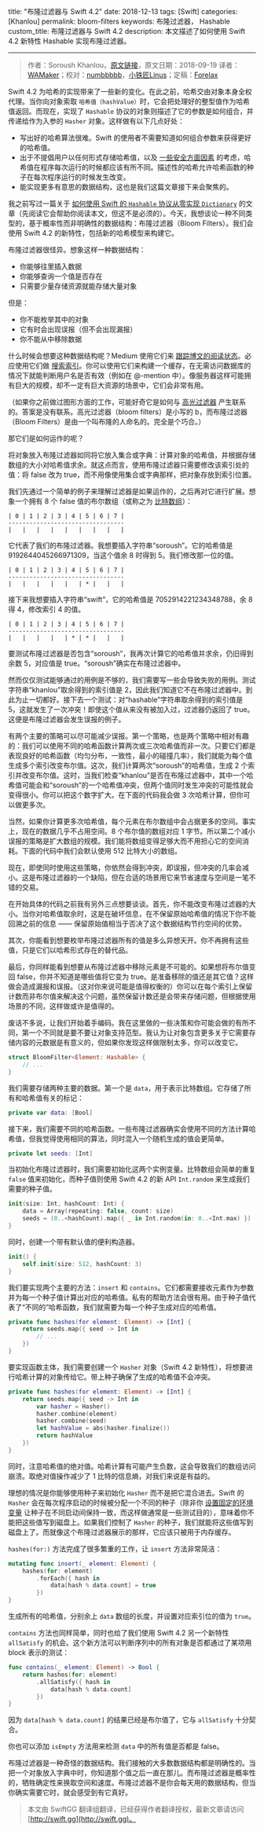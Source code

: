 title: "布隆过滤器与 Swift 4.2"
date: 2018-12-13
tags: [Swift]
categories: [Khanlou]
permalink: bloom-filters
keywords: 布隆过滤器， Hashable
custom_title: 布隆过滤器与 Swift 4.2
description: 本文描述了如何使用 Swift 4.2 新特性 Hashable 实现布隆过滤器。

---
> 作者：Soroush Khanlou，[原文链接](http://khanlou.com/2018/09/bloom-filters/)，原文日期：2018-09-19
> 译者：[WAMaker](https://github.com/WAMaker)；校对：[numbbbbb](http://numbbbbb.com/)，[小铁匠Linus](http://linusling.com)；定稿：[Forelax](http://forelax.space)
  








<!--此处开始正文-->

Swift 4.2 为哈希的实现带来了一些新的变化。在此之前，哈希交由对象本身全权代理。当你向对象索取 `哈希值（hashValue）`时，它会把处理好的整型值作为哈希值返回。而现在，实现了 `Hashable` 协议的对象则描述了它的参数是如何组合，并传递给作为入参的 `Hasher` 对象。这样做有以下几点好处：

* 写出好的哈希算法很难。Swift 的使用者不需要知道如何组合参数来获得更好的哈希值。
* 出于不提倡用户以任何形式存储哈希值，以及 [一些安全方面因素](https://twitter.com/jckarter/status/1042453831496327168) 的考虑，哈希值在程序每次运行的时候都应该有所不同。描述性的哈希允许哈希函数的种子在每次程序运行的时候发生改变。
* 能实现更多有意思的数据结构，这也是我们这篇文章接下来会聚焦的。

<!--more-->

我之前写过一篇关于 [如何使用 Swift 的 `Hashable` 协议从零实现 `Dictionary`](http://khanlou.com/2016/07/implementing-dictionary-in-swift/) 的文章（先阅读它会帮助你阅读本文，但这不是必须的）。今天，我想谈论一种不同类型的，基于概率性而非明确性的数据结构：布隆过滤器（Bloom Filters）。我们会使用 Swift 4.2 的新特性，包括新的哈希模型来构建它。

布隆过滤器很怪异。想象这样一种数据结构：

* 你能够往里插入数据
* 你能够查询一个值是否存在
* 只需要少量存储资源就能存储大量对象

但是：

* 你不能枚举其中的对象
* 它有时会出现误报（但不会出现漏报）
* 你不能从中移除数据

什么时候会想要这种数据结构呢？Medium 使用它们来 [跟踪博文的阅读状态](https://blog.medium.com/what-are-bloom-filters-1ec2a50c68ff)。必应使用它们做 [搜索索引](https://www.youtube.com/watch?v=80LKF2qph6I)。你可以使用它们来构建一个缓存，在无需访问数据库的情况下就能判断用户名是否有效（例如在 @-mention 中）。像服务器这样可能拥有巨大的规模，却不一定有巨大资源的场景中，它们会非常有用。

（如果你之前做过图形方面的工作，可能好奇它是如何与 [高光过滤器](https://en.wikipedia.org/wiki/Bloom_(shader_effect)) 产生联系的。答案是没有联系。高光过滤器（bloom filters）是小写的 b，而布隆过滤器（Bloom Filters）是由一个叫布隆的人命名的。完全是个巧合。）

那它们是如何运作的呢？

将对象放入布隆过滤器如同将它放入集合或字典：计算对象的哈希值，并根据存储数组的大小对哈希值求余。就这点而言，使用布隆过滤器只需要修改该索引处的值：将 false 改为 true，而不用像使用集合或字典那样，把对象存放到索引位置。

我们先通过一个简单的例子来理解过滤器是如果运作的，之后再对它进行扩展。想象一个拥有 8 个 false 值的布尔数组（或称之为 [比特数组](https://gist.github.com/natecook1000/552dc3d23d2fc4a54d2e9fcd309e59e9)）：

```
| 0 | 1 | 2 | 3 | 4 | 5 | 6 | 7 |
---------------------------------
|   |   |   |   |   |   |   |   |
```

它代表了我们的布隆过滤器。我想要插入字符串“soroush”。它的哈希值是 9192644045266971309，当这个值余 8 时得到 5。我们修改那一位的值。

```
| 0 | 1 | 2 | 3 | 4 | 5 | 6 | 7 |
---------------------------------
|   |   |   |   |   | * |   |   |
```

接下来我想要插入字符串“swift”，它的哈希值是 7052914221234348788，余 8 得 4，修改索引 4 的值。

```
| 0 | 1 | 2 | 3 | 4 | 5 | 6 | 7 |
---------------------------------
|   |   |   |   | * | * |   |   |
```

要测试布隆过滤器是否包含“soroush”，我再次计算它的哈希值并求余，仍旧得到余数 5，对应值是 true。“soroush”确实在布隆过滤器中。

然而仅仅测试能够通过的用例是不够的，我们需要写一些会导致失败的用例。测试字符串“khanlou”取余得到的索引值是 2，因此我们知道它不在布隆过滤器中。到此为止一切都好。接下去一个测试：对“hashable”字符串取余得到的索引值是 5，这就发生了一次冲突！即使这个值从来没有被加入过，过滤器仍返回了 true。这便是布隆过滤器会发生误报的例子。

有两个主要的策略可以尽可能减少误报。第一个策略，也是两个策略中相对有趣的：我们可以使用不同的哈希函数计算两次或三次哈希值而非一次。只要它们都是表现良好的哈希函数（均匀分布，一致性，最小的碰撞几率），我们就能为每个值生成多个索引改变布尔值。这次，我们计算两次“soroush”的哈希值，生成 2 个索引并改变布尔值。这时，当我们检查“khanlou”是否在布隆过滤器中，其中一个哈希值可能会和“soroush”的一个哈希值冲突，但两个值同时发生冲突的可能性就会变得很小。你可以把这个数字扩大。在下面的代码我会做 3 次哈希计算，但你可以做更多次。

当然，如果你计算更多次哈希值，每个元素在布尔数组中会占据更多的空间。事实上，现在的数据几乎不占用空间。8 个布尔值的数组对应 1 字节。所以第二个减小误报的策略是扩大数组的规模。我们能将数组变得足够大而不用担心它的空间消耗。下面的代码中我们会默认使用 512 比特大小的数组。

现在，即使同时使用这些策略，你依然会得到冲突，即误报，但冲突的几率会减小。这是布隆过滤器的一个缺陷，但在合适的场景用它来节省速度与空间是一笔不错的交易。

在开始具体的代码之前我有另外三点想要谈谈。首先，你不能改变布隆过滤器的大小。当你对哈希值取余时，这是在破坏信息，在不保留原始哈希值的情况下你不能回溯之前的信息 —— 保留原始值相当于否决了这个数据结构节约空间的优势。

其次，你能看到想要枚举布隆过滤器所有的值是多么异想天开。你不再拥有这些值，只是它们以哈希形式存在的替代品。

最后，你同样能看到想要从布隆过滤器中移除元素是不可能的。如果想将布尔值变回 false，你并不知道是哪些值将它变为 true。是准备移除的值还是其它值？这样做会造成漏报和误报。（这对你来说可能是值得权衡的）你可以在每个索引上保留计数而非布尔值来解决这个问题，虽然保留计数还是会带来存储问题，但根据使用场景的不同，这样做或许是值得的。

废话不多说，让我们开始着手编码。我在这里做的一些决策和你可能会做的有所不同，第一个不同就是要不要让对象支持范型。我认为让对象包含更多关于它需要存储内容的元数据是有意义的，但如果你发现这样做限制太多，你可以改变它。

```swift
struct BloomFilter<Element: Hashable> {
	// ...
}
```

我们需要存储两种主要的数据。第一个是 `data`，用于表示比特数组。它存储了所有和哈希值有关的标记：

```swift
private var data: [Bool]
```

接下来，我们需要不同的哈希函数。一些布隆过滤器确实会使用不同的方法计算哈希值，但我觉得使用相同的算法，同时混入一个随机生成的值会更简单。

```swift
private let seeds: [Int]
```

当初始化布隆过滤器时，我们需要初始化这两个实例变量。比特数组会简单的重复 `false` 值来初始化，而种子值则使用 Swift 4.2 的新 API `Int.random` 来生成我们需要的种子值。

```swift
init(size: Int, hashCount: Int) {
	data = Array(repeating: false, count: size)
	seeds = (0..<hashCount).map({ _ in Int.random(in: 0..<Int.max) })
}
```

同时，创建一个带有默认值的便利构造器。

```swift
init() {
	self.init(size: 512, hashCount: 3)
}
```

我们要实现两个主要的方法：`insert` 和 `contains`。它们都需要接收元素作为参数并为每一个种子值计算出对应的哈希值。私有的帮助方法会很有用。由于种子值代表了“不同的”哈希函数，我们就需要为每一个种子生成对应的哈希值。

```swift
private func hashes(for element: Element) -> [Int] {
	return seeds.map({ seed -> Int in
		// ...
	})
}
```

要实现函数主体，我们需要创建一个 `Hasher` 对象（Swift 4.2 新特性），将想要进行哈希计算的对象传给它。带上种子确保了生成的哈希值不会冲突。

```swift
private func hashes(for element: Element) -> [Int] {
	return seeds.map({ seed -> Int in
		var hasher = Hasher()
		hasher.combine(element)
		hasher.combine(seed)
		let hashValue = abs(hasher.finalize())
		return hashValue
	})
}
```
同时，注意哈希值的绝对值。哈希计算有可能产生负数，这会导致我们的数组访问崩溃。取绝对值操作减少了 1 比特的信息熵，对我们来说是有益的。

理想的情况是你能够使用种子来初始化 `Hasher` 而不是把它混合进去。Swift 的 `Hasher` 会在每次程序启动的时候被分配一个不同的种子（除非你 [设置固定的环境变量](https://github.com/apple/swift-evolution/blob/master/proposals/0206-hashable-enhancements.md#effect-on-abi-stability) 让种子在不同启动间保持一致，而这样做通常是一些测试目的），意味着你不能把这些值写到磁盘上。如果我们控制了 `Hasher` 的种子，我们就能将这些值写到磁盘上了。而就像这个布隆过滤器展示的那样，它应该只被用于内存缓存。

`hashes(for:)` 方法完成了很多繁重的工作，让 `insert` 方法非常简洁：

```swift
mutating func insert(_ element: Element) {
	hashes(for: element)
		.forEach({ hash in
			data[hash % data.count] = true
		})
}
```
生成所有的哈希值，分别余上 `data` 数组的长度，并设置对应索引位的值为 `true`。

`contains` 方法也同样简单，同时也给了我们使用 Swift 4.2 另一个新特性 `allSatisfy` 的机会。这个新方法可以判断序列中的所有对象是否都通过了某项用 block 表示的测试：

```swift
func contains(_ element: Element) -> Bool {
	return hashes(for: element)
		.allSatisfy({ hash in
			data[hash % data.count]
		})
}
```
因为 `data[hash % data.count]` 的结果已经是布尔值了，它与 `allSatisfy` 十分契合。

你也可以添加 `isEmpty` 方法用来检测 `data` 中的所有值是否都是 false。

布隆过滤器是一种奇怪的数据结构。我们接触的大多数数据结构都是明确性的。当把一个对象放入字典中时，你知道那个值之后一直在那儿。而布隆过滤器是概率性的，牺牲确定性来换取空间和速度。布隆过滤器不是你会每天用的数据结构，但当你确实需要它时，就会感受到有它真好。
> 本文由 SwiftGG 翻译组翻译，已经获得作者翻译授权，最新文章请访问 [http://swift.gg](http://swift.gg)。